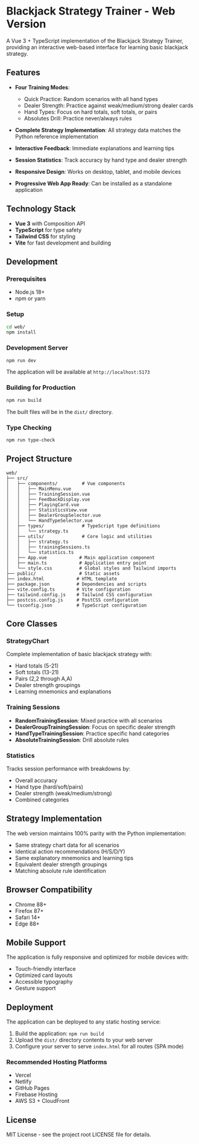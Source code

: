 # Blackjack Strategy Trainer - Web Version

A Vue 3 + TypeScript implementation of the Blackjack Strategy Trainer, providing an interactive web-based interface for learning basic blackjack strategy.

## Features

- **Four Training Modes**:
  - Quick Practice: Random scenarios with all hand types
  - Dealer Strength: Practice against weak/medium/strong dealer cards
  - Hand Types: Focus on hard totals, soft totals, or pairs
  - Absolutes Drill: Practice never/always rules

- **Complete Strategy Implementation**: All strategy data matches the Python reference implementation
- **Interactive Feedback**: Immediate explanations and learning tips
- **Session Statistics**: Track accuracy by hand type and dealer strength
- **Responsive Design**: Works on desktop, tablet, and mobile devices
- **Progressive Web App Ready**: Can be installed as a standalone application

## Technology Stack

- **Vue 3** with Composition API
- **TypeScript** for type safety
- **Tailwind CSS** for styling
- **Vite** for fast development and building

## Development

### Prerequisites

- Node.js 18+ 
- npm or yarn

### Setup

```bash
cd web/
npm install
```

### Development Server

```bash
npm run dev
```

The application will be available at `http://localhost:5173`

### Building for Production

```bash
npm run build
```

The built files will be in the `dist/` directory.

### Type Checking

```bash
npm run type-check
```

## Project Structure

```
web/
├── src/
│   ├── components/         # Vue components
│   │   ├── MainMenu.vue
│   │   ├── TrainingSession.vue
│   │   ├── FeedbackDisplay.vue
│   │   ├── PlayingCard.vue
│   │   ├── StatisticsView.vue
│   │   ├── DealerGroupSelector.vue
│   │   └── HandTypeSelector.vue
│   ├── types/              # TypeScript type definitions
│   │   └── strategy.ts
│   ├── utils/              # Core logic and utilities
│   │   ├── strategy.ts
│   │   ├── trainingSessions.ts
│   │   └── statistics.ts
│   ├── App.vue            # Main application component
│   ├── main.ts            # Application entry point
│   └── style.css          # Global styles and Tailwind imports
├── public/                # Static assets
├── index.html            # HTML template
├── package.json          # Dependencies and scripts
├── vite.config.ts        # Vite configuration
├── tailwind.config.js    # Tailwind CSS configuration
├── postcss.config.js     # PostCSS configuration
└── tsconfig.json         # TypeScript configuration
```

## Core Classes

### StrategyChart
Complete implementation of basic blackjack strategy with:
- Hard totals (5-21)
- Soft totals (13-21)  
- Pairs (2,2 through A,A)
- Dealer strength groupings
- Learning mnemonics and explanations

### Training Sessions
- **RandomTrainingSession**: Mixed practice with all scenarios
- **DealerGroupTrainingSession**: Focus on specific dealer strength
- **HandTypeTrainingSession**: Practice specific hand categories
- **AbsoluteTrainingSession**: Drill absolute rules

### Statistics
Tracks session performance with breakdowns by:
- Overall accuracy
- Hand type (hard/soft/pairs)
- Dealer strength (weak/medium/strong)
- Combined categories

## Strategy Implementation

The web version maintains 100% parity with the Python implementation:

- Same strategy chart data for all scenarios
- Identical action recommendations (H/S/D/Y)
- Same explanatory mnemonics and learning tips
- Equivalent dealer strength groupings
- Matching absolute rule identification

## Browser Compatibility

- Chrome 88+
- Firefox 87+
- Safari 14+
- Edge 88+

## Mobile Support

The application is fully responsive and optimized for mobile devices with:
- Touch-friendly interface
- Optimized card layouts
- Accessible typography
- Gesture support

## Deployment

The application can be deployed to any static hosting service:

1. Build the application: `npm run build`
2. Upload the `dist/` directory contents to your web server
3. Configure your server to serve `index.html` for all routes (SPA mode)

### Recommended Hosting Platforms

- Vercel
- Netlify
- GitHub Pages
- Firebase Hosting
- AWS S3 + CloudFront

## License

MIT License - see the project root LICENSE file for details.